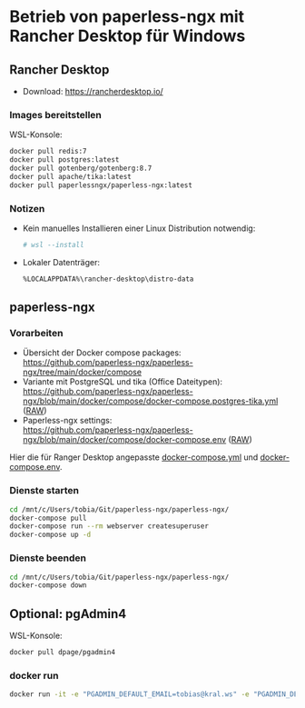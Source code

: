 # Betrieb von paperless-ngx mit Rancher Desktop für Windows

## Rancher Desktop

* Download: <https://rancherdesktop.io/>

### Images bereitstellen

WSL-Konsole:

```bash
docker pull redis:7
docker pull postgres:latest
docker pull gotenberg/gotenberg:8.7
docker pull apache/tika:latest
docker pull paperlessngx/paperless-ngx:latest
```

### Notizen

* Kein manuelles Installieren einer Linux Distribution notwendig:
  ```bash
  # wsl --install
  ```
* Lokaler Datenträger:
  ```bash
  %LOCALAPPDATA%\rancher-desktop\distro-data
  ```

## paperless-ngx

### Vorarbeiten

* Übersicht der Docker compose packages:  
<https://github.com/paperless-ngx/paperless-ngx/tree/main/docker/compose>
* Variante mit PostgreSQL und tika (Office Dateitypen):  
<https://github.com/paperless-ngx/paperless-ngx/blob/main/docker/compose/docker-compose.postgres-tika.yml>
([RAW](https://raw.githubusercontent.com/paperless-ngx/paperless-ngx/refs/heads/main/docker/compose/docker-compose.postgres-tika.yml))
* Paperless-ngx settings:  
<https://github.com/paperless-ngx/paperless-ngx/blob/main/docker/compose/docker-compose.env>
([RAW](https://raw.githubusercontent.com/paperless-ngx/paperless-ngx/refs/heads/main/docker/compose/docker-compose.env))

Hier die für Ranger Desktop angepasste [docker-compose.yml](./paperless-ngx/docker-compose.yml) und [docker-compose.env](./paperless-ngx/docker-compose.env).

### Dienste starten

```bash
cd /mnt/c/Users/tobia/Git/paperless-ngx/paperless-ngx/
docker-compose pull
docker-compose run --rm webserver createsuperuser
docker-compose up -d
```

### Dienste beenden

```bash
cd /mnt/c/Users/tobia/Git/paperless-ngx/paperless-ngx/
docker-compose down
```

## Optional: pgAdmin4

WSL-Konsole:

```bash
docker pull dpage/pgadmin4
```

### docker run

```bash
docker run -it -e "PGADMIN_DEFAULT_EMAIL=tobias@kral.ws" -e "PGADMIN_DEFAULT_PASSWORD=test" --rm dpage/pgadmin4
```